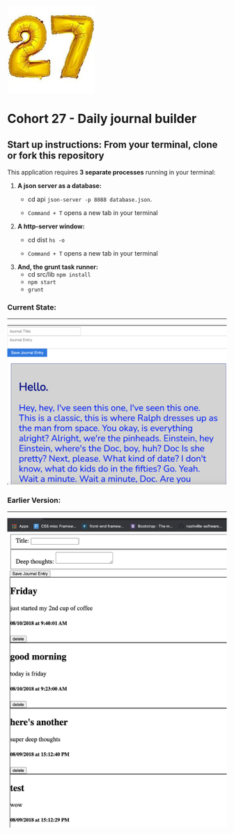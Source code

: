 
![C27icon](/c27.jpeg)

# Cohort 27 - Daily journal builder

## Start up instructions:  From your terminal, clone or fork this repository


This application requires **3 separate processes** running in your terminal:
1. **A json server as a database:**
    * cd api ```json-server -p 8088 database.json```.

    *  ```Command + T```  opens a new tab in your terminal
1. **A http-server window:**
    * cd dist ``` hs -o ```

    * ```Command + T```  opens a new tab in your terminal
1. **And, the grunt task runner:**
    * cd src/lib ```npm install```
    * ```npm start```
    * ```grunt```


### Current State:
------------------
![screengrab](/c27_dailyjournal_screengrab2point0.png)
### Earlier Version:
------------------
![screengrab](/c27_dailyjournal_screengrab.png)
